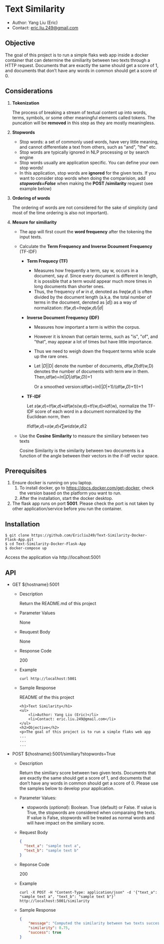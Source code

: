 # Text Similarity

- Author: Yang Liu (Eric)
- Contact: eric.liu.249@gmail.com

## Objective

The goal of this project is to run a simple flaks web app inside a docker container that can determine the similiarity between two texts through a HTTP request. Documents that are exactly the same should get a score of 1, and documents that don’t have any words in common should get a score of 0.
## Considerations

1. **Tokenization**

   The process of breaking a stream of textual content up into words, terms, symbols, or some other meaningful elements called tokens. The puncation will be **removed** in this step as they are mostly meaningless.

2. **Stopwords**

    - Stop words: a set of commonly used words, have very little meaning, and cannot differentiate a text from others, such as "and", "the" etc. 
    - Stop words are typically ignored in NLP processing or by search engine
    - Stop words usually are application specific. You can define your own stop words!
    - In this application, stop words are **ignored** for the given texts. If you want to consider stop words when doing the comparision, add ***stopwords=False*** when making the **POST /similarity** request (see example below)

3. **Ordering of words**

   The ordering of words are not considered for the sake of simplicity (and most of the time ordering is also not important). 

4. **Mesure for similiarity**

   - The app will first count the **word frequency** after the tokening the input texts. 

   - Calculate the **Term Frequency and Inverse Dcoument Frequency** (TF-IDF)

     - **Term Frequecy (TF)**

       - Measures how frequently a term, say w, occurs in a document, say 𝑑. Since every document is different in length, it is possible that a term would appear much more times in long documents than shorter ones. 
       - Thus, the frequency of 𝑤 in 𝑑, denoted as 𝑓𝑟𝑒𝑞(𝑤,𝑑) is often divided by the document length (a.k.a. the total number of terms in the document, denoted as |𝑑|) as a way of normalization: 𝑡𝑓(𝑤,𝑑)=𝑓𝑟𝑒𝑞(𝑤,𝑑)/|𝑑|

     - **Inverse Document Frequency (IDF)**

       - Measures how important a term is within the corpus.

       - However it is known that certain terms, such as "is", "of", and "that", may appear a lot of times but have little importance.

       - Thus we need to weigh down the frequent terms while scale up the rare ones.

       - Let |𝐷||D| denote the number of documents, 𝑑𝑓(𝑤,𝐷)df(w,D) denotes the number of documents with term 𝑤w in them. Then,𝑖𝑑𝑓(𝑤)=𝑙𝑛(|𝐷|/𝑑𝑓(𝑤,𝐷))+1

         Or a smoothed version:𝑖𝑑𝑓(𝑤)=𝑙𝑛((|𝐷|+1)/(𝑑𝑓(𝑤,𝐷)+1))+1

     - **TF-IDF**

       Let 𝑠(𝑤,𝑑)=𝑡𝑓(𝑤,𝑑)∗𝑖𝑑𝑓(𝑤)s(w,d)=tf(w,d)∗idf(w), normalize the TF-IDF score of each word in a document normalized by the Euclidean norm, then

       𝑡𝑓𝑖𝑑𝑓(𝑤,𝑑)=𝑠(𝑤,𝑑)√∑𝑤∈𝑑𝑠(𝑤,𝑑)2

   - Use the **Cosine Similarity** to measure the similiary between two texts

     Cosine Similarity is the similarity between two documents is a function of the angle between their vectors in the if-idf vector space.

## Prerequisites

1. Ensure docker is running on you laptop.
   1. To install docker, go to https://docs.docker.com/get-docker, check the version based on the platform you want to run.
   2. After the installation, start the docker desktop.
2. The flask app runs on port **5001**. Please check the port is not taken by other application/service before you run the container.



## Installation

```
$ git clone https://github.com/Ericliu249/Text-Similarity-Docker-Flask-App.git
$ cd Text-Similarity-Docker-Flask-App
$ docker-compose up
```

Access the application via http://localhost:5001

## API

- GET ${hostname}:5001

  - Description

    Return the README.md of this project

  - Parameter Values

    None

  - Reuquest Body

    None

  - Response Code

    200

  - Example

    ```
    curl http://localhost:5001
    ```

  - Sample Response

    README of the this project

    ```
    <h1>Text Similarity</h1>
    <ul>
    	<li>Author: Yang Liu (Eric)</li>
    	<li>Contact: eric.liu.249@gmail.com</li>
    </ul>
    <h2>Objective</h2>
    <p>The goal of this project is to run a simple flaks web app
    ...
    ...
    ...
    ```

    

- POST ${hostname}:5001/similiary?stopwords=True

  - Description

    Return the similiary score between two given texts. Documents that are exactly the same should get a score of 1, and documents that don’t have any words in common should get a score of 0. Please use the samples below to develop your application.

  - Parameter Values:

    - stopwords (*optional*): Boolean. True (default) or False. If value is True, the stopwords are considered when comparaing the texts. If value is False, stopwords will be treated as normal words and will have impact on the similiary score.

  - Request Body

    ```json
    {
      "text_a": "sample text a",
      "text_b": "sample text b"
    }
    ```

  - Reponse Code

    200

  - Example

    ```
    curl -X POST -H "Content-Type: application/json" -d '{"text_a": "sample text a", "text_b": "sample text b"}' http://localhost:5001/similarity
    ```

  - Sample Response

    ```json
    {
        "message": "Computed the similarity between two texts successfully",
        "similarity": 0.75,
        "success": true
    }
    ```
